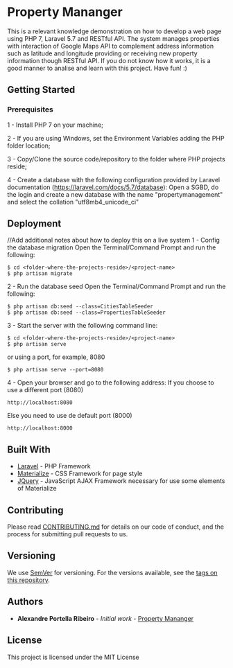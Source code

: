 # Property Mananger

This is a relevant knowledge demonstration on how to develop a web page using PHP 7, Laravel 5.7 and RESTful API.
The system manages properties with interaction of Google Maps API to complement address information such as latitude and longitude providing or receiving new property information though RESTful API.
If you do not know how it works, it is a good manner to analise and learn with this project. 
Have fun! :)

## Getting Started

### Prerequisites

1 - Install PHP 7 on your machine;

2 - If you are using Windows, set the Environment Variables adding the PHP folder location;

3 - Copy/Clone the source code/repository to the folder where PHP projects reside;

4 - Create a database with the following configuration provided by Laravel documentation (https://laravel.com/docs/5.7/database):
Open a SGBD, do the login and create a new database with the name "propertymanagement" and select the collation "utf8mb4_unicode_ci"

## Deployment

//Add additional notes about how to deploy this on a live system
1 - Config the database migration
Open the Terminal/Command Prompt and run the following:
```
$ cd <folder-where-the-projects-reside>/<project-name>
$ php artisan migrate
```

2 - Run the database seed
Open the Terminal/Command Prompt and run the following:
```
$ php artisan db:seed --class=CitiesTableSeeder
$ php artisan db:seed --class=PropertiesTableSeeder
```

3 - Start the server with the following command line:
```
$ cd <folder-where-the-projects-reside>/<project-name>
$ php artisan serve
```
or using a port, for example, 8080
```
$ php artisan serve --port=8080
```

4 - Open your browser and go to the following address:
If you choose to use a different port (8080)
```
http://localhost:8080
```
Else you need to use de default port (8000)
```
http://localhost:8000
```

## Built With

* [Laravel](https://laravel.com/docs/5.7/) - PHP Framework
* [Materialize](http://archives.materializecss.com/0.100.2/) - CSS Framework for page style
* [JQuery](https://jquery.com/) - JavaScript AJAX Framework necessary for use some elements of Materialize

## Contributing

Please read [CONTRIBUTING.md](https://gist.github.com/PurpleBooth/b24679402957c63ec426) for details on our code of conduct, and the process for submitting pull requests to us.

## Versioning

We use [SemVer](http://semver.org/) for versioning. For the versions available, see the [tags on this repository](https://github.com/your/project/tags).

## Authors

* **Alexandre Portella Ribeiro** - *Initial work* - [Property Mananger](https://github.com/alexandrepro/property-mananger)

## License

This project is licensed under the MIT License
